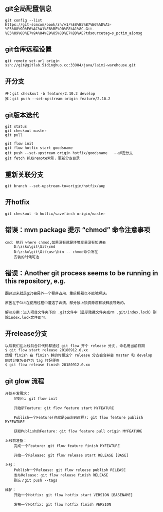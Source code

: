 
## git全局配置信息
    git config --list
    https://git-scmcom/book/zh/v1/%E8%B5%B7%E6%AD%A5-%E5%88%9D%E6%AC%A1%E8%BF%90%E8%A1%8C-Git-%E5%89%8D%E7%9A%84%E9%85%8D%E7%BD%AE?tdsourcetag=s_pctim_aiomsg


## git仓库远程设置
    git remote set-url origin ssh://git@gitlab.51dinghuo.cc:33984/java/laimi-warehouse.git

## 开分支

    开：git checkout -b feature/2.10.2 develop
    推：git push --set-upstream origin feature/2.10.2


## git版本迭代
    git status
    git checkout master
    git pull

    git flow init
    git flow hotfix start goodsname
    git push --set-upstream origin hotfix/goodsname   --绑定分支
    git fetch 抓取remote索引，更新分支目录

## 重新关联分支
    git branch --set-upstream-to=origin/hotfix/aop

## 开hotfix
    git checkout -b hotfix/savefinsh origin/master

## 错误：mvn package 提示 “chmod” 命令注意事项

    cmd: 执行 where chmod,如果没有就是环境变量没有加进去
        D:\zskx\git\Git\cmd
        D:\zskx\git\Git\usr\bin -- chmod命令所在
        安装的时候可选    

## 错误：Another git process seems to be running in this repository, e.g.
    翻译过来就是git被另外一个程序占用，重启机器也不能够解决。

    原因在于Git在使用过程中遭遇了奔溃，部分被上锁资源没有被释放导致的。

    解决方案：进入项目文件夹下的 .git文件中（显示隐藏文件夹或rm .git/index.lock）删除index.lock文件即可。

## 开release分支

    以后我们在上线前合并代码都通过 git flow 开个 release 分支, 命名用当前日期
    $ git flow start release 20180912.0.xx 
    然后 finish 在 finish 掉的时候这个 release 分支会合并会 master 和 develop
    同时分支名会作为 tag 打好便签
    $ git flow release finish 20180912.0.xx 
    
## git glow 流程

    开始开发需求：
        初始化: git flow init

        开始新Feature: git flow feature start MYFEATURE

        Publish一个Feature(也就是push到远程): git flow feature publish MYFEATURE

        获取Publish的Feature: git flow feature pull origin MYFEATURE

    上线前准备：
        完成一个Feature: git flow feature finish MYFEATURE

        开始一个Release: git flow release start RELEASE [BASE]

    上线：
        Publish一个Release: git flow release publish RELEASE
        发布Release: git flow release finish RELEASE
        别忘了git push --tags

    维护：
        开始一个Hotfix: git flow hotfix start VERSION [BASENAME]

        发布一个Hotfix: git flow hotfix finish VERSION